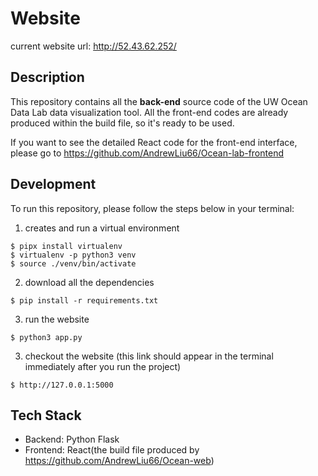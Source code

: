 # Website

current website url: http://52.43.62.252/

## Description

This repository contains all the <b>back-end</b> source code of the UW Ocean Data Lab data visualization tool. All the front-end codes are already produced within the build file, so it's ready to be used.

If you want to see the detailed React code for the front-end interface, please go to https://github.com/AndrewLiu66/Ocean-lab-frontend

## Development

To run this repository, please follow the steps below in your terminal:

1. creates and run a virtual environment

```
$ pipx install virtualenv
$ virtualenv -p python3 venv
$ source ./venv/bin/activate
```

2. download all the dependencies

```
$ pip install -r requirements.txt
```
3. run the website

```
$ python3 app.py
```
3. checkout the website (this link should appear in the terminal immediately after you run the project)

```
$ http://127.0.0.1:5000
```

## Tech Stack
- Backend: Python Flask
- Frontend: React(the build file produced by https://github.com/AndrewLiu66/Ocean-web)
